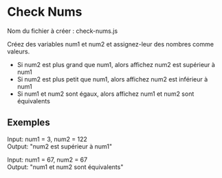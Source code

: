 # Check Nums

Nom du fichier à créer : check-nums.js

Créez des variables num1 et num2 et assignez-leur des nombres comme valeurs.

- Si num2 est plus grand que num1, alors affichez num2 est supérieur à num1
- Si num2 est plus petit que num1, alors affichez num2 est inférieur à num1
- Si num1 et num2 sont égaux, alors affichez num1 et num2 sont équivalents

## Exemples

Input: num1 = 3, num2 = 122  
Output: "num2 est supérieur à num1"

Input: num1 = 67, num2 = 67  
Output: "num1 et num2 sont équivalents"
